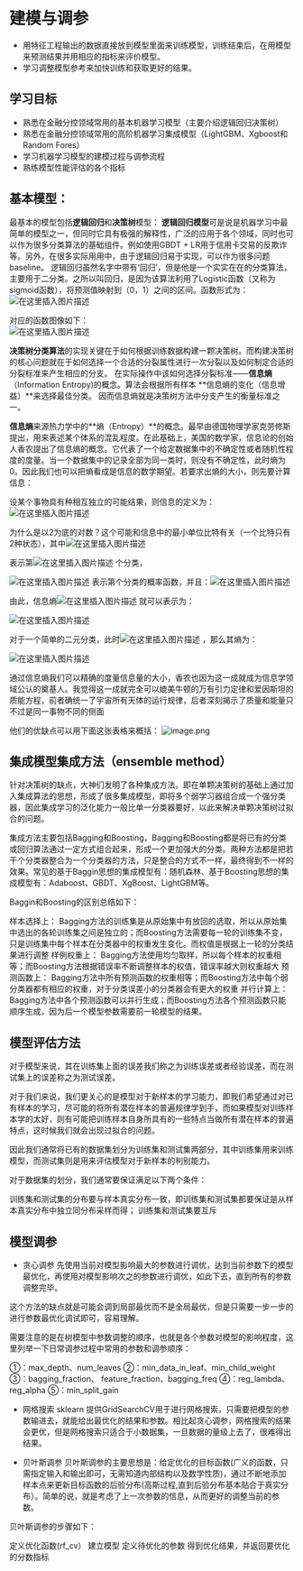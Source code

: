
# 建模与调参

 - 用特征工程输出的数据直接放到模型里面来训练模型，训练结束后，在用模型来预测结果并用相应的指标来评价模型。
 - 学习调整模型参考来加快训练和获取更好的结果。

## 学习目标

 - 熟悉在金融分控领域常用的基本机器学习模型（主要介绍逻辑回归决策树）
 - 熟悉在金融分控领域常用的高阶机器学习集成模型（LightGBM、Xgboost和Random Fores）
 - 学习机器学习模型的建模过程与调参流程
 - 熟练模型性能评估的各个指标

## 基本模型：
最基本的模型包括**逻辑回归**和**决策树**模型：
**逻辑回归模型**可是说是机器学习中最简单的模型之一，但同时它具有极强的解释性，广泛的应用于各个领域，同时也可以作为很多分类算法的基础组件。例如使用GBDT + LR用于信用卡交易的反欺诈等。另外，在很多实际用用中，由于逻辑回归易于实现，可以作为很多问题baseline。
逻辑回归虽然名字中带有‘回归’，但是他是一个实实在在的分类算法，主要用于二分类。之所以叫回归，是因为该算法利用了Logistic函数（又称为sigmoid函数），将预测值映射到（0，1）之间的区间。函数形式为：</Br>
![在这里插入图片描述](https://img-blog.csdnimg.cn/20201019215553239.png#pic_center)

对应的函数图像如下：</Br>
![在这里插入图片描述](https://img-blog.csdnimg.cn/20201019215603758.png?x-oss-process=image/watermark,type_ZmFuZ3poZW5naGVpdGk,shadow_10,text_aHR0cHM6Ly9ibG9nLmNzZG4ubmV0L2FkZ2hqZ2Y=,size_16,color_FFFFFF,t_70#pic_center)

**决策树分类算法**的实现关键在于如何根据训练数据构建一颗决策树。而构建决策树的核心问题就在于如何选择一个合适的分裂属性进行一次分裂以及如何制定合适的分裂标准来产生相应的分支。
在实际操作中该如何选择分裂标准——**信息熵**（Information Entropy)的概念。算法会根据所有样本 **信息熵的变化（信息增益）**来选择最佳分类。 因而信息熵就是决策树方法中分支产生的衡量标准之一。

**信息熵**来源热力学中的**熵（Entropy）**的概念。最早由德国物理学家克劳修斯提出，用来表述某个体系的混乱程度。在此基础上，美国的数学家，信息论的创始人香农提出了信息熵的概念。它代表了一个给定数据集中的不确定性或者随机性程度的度量。当一个数据集中的记录全部为同一类时，则没有不确定性，此时熵为0。因此我们也可以把熵看成是信息的数学期望。若要求出熵的大小，则先要计算信息：

设某个事物具有种相互独立的可能结果，则信息的定义为：
![在这里插入图片描述](https://img-blog.csdnimg.cn/20201019220143140.png#pic_center)

为什么是以2为底的对数？这个可能和信息中的最小单位比特有关（一个比特只有2种状态），其中![在这里插入图片描述](https://img-blog.csdnimg.cn/20201019220328205.png#pic_center)

表示第![在这里插入图片描述](https://img-blog.csdnimg.cn/20201019220351983.png#pic_center)
个分类，

![在这里插入图片描述](https://img-blog.csdnimg.cn/20201019220402336.png#pic_center)
表示第个分类的概率函数，并且：![在这里插入图片描述](https://img-blog.csdnimg.cn/20201019220437267.png#pic_center)

由此，信息熵![在这里插入图片描述](https://img-blog.csdnimg.cn/20201019220459450.png#pic_center)
就可以表示为：

![在这里插入图片描述](https://img-blog.csdnimg.cn/20201019220529552.png#pic_center)

对于一个简单的二元分类，此时![在这里插入图片描述](https://img-blog.csdnimg.cn/20201019220617885.png#pic_center)
，那么其熵为：

![在这里插入图片描述](https://img-blog.csdnimg.cn/20201019220627180.png#pic_center)

通过信息熵我们可以精确的度量信息量的大小，香农也因为这一成就成为信息学领域公认的奠基人。我觉得这一成就完全可以媲美牛顿的万有引力定律和爱因斯坦的质能方程，前者确统一了宇宙所有天体的运行规律，后者深刻揭示了质量和能量只不过是同一事物不同的侧面




他们的优缺点可以用下面这张表格来概括：
![image.png](https://img-blog.csdnimg.cn/20201019214607471.png?x-oss-process=image/watermark,type_ZmFuZ3poZW5naGVpdGk,shadow_10,text_aHR0cHM6Ly9ibG9nLmNzZG4ubmV0L2FkZ2hqZ2Y=,size_16,color_FFFFFF,t_70#pic_center)

## 集成模型集成方法（ensemble method）
针对决策树的缺点，大神们发明了各种集成方法。即在单颗决策树的基础上通过加入集成算法的思想，形成了很多集成模型，即将多个弱学习器组合成一个强分类器，因此集成学习的泛化能力一般比单一分类器要好，以此来解决单颗决策树过拟合的问题。

集成方法主要包括Bagging和Boosting，Bagging和Boosting都是将已有的分类或回归算法通过一定方式组合起来，形成一个更加强大的分类。两种方法都是把若干个分类器整合为一个分类器的方法，只是整合的方式不一样，最终得到不一样的效果。常见的基于Baggin思想的集成模型有：随机森林、基于Boosting思想的集成模型有：Adaboost、GBDT、XgBoost、LightGBM等。

Baggin和Boosting的区别总结如下：

样本选择上： Bagging方法的训练集是从原始集中有放回的选取，所以从原始集中选出的各轮训练集之间是独立的；而Boosting方法需要每一轮的训练集不变，只是训练集中每个样本在分类器中的权重发生变化。而权值是根据上一轮的分类结果进行调整
样例权重上： Bagging方法使用均匀取样，所以每个样本的权重相等；而Boosting方法根据错误率不断调整样本的权值，错误率越大则权重越大
预测函数上： Bagging方法中所有预测函数的权重相等；而Boosting方法中每个弱分类器都有相应的权重，对于分类误差小的分类器会有更大的权重
并行计算上： Bagging方法中各个预测函数可以并行生成；而Boosting方法各个预测函数只能顺序生成，因为后一个模型参数需要前一轮模型的结果。

## 模型评估方法
对于模型来说，其在训练集上面的误差我们称之为训练误差或者经验误差，而在测试集上的误差称之为测试误差。

对于我们来说，我们更关心的是模型对于新样本的学习能力，即我们希望通过对已有样本的学习，尽可能的将所有潜在样本的普遍规律学到手，而如果模型对训练样本学的太好，则有可能把训练样本自身所具有的一些特点当做所有潜在样本的普遍特点，这时候我们就会出现过拟合的问题。

因此我们通常将已有的数据集划分为训练集和测试集两部分，其中训练集用来训练模型，而测试集则是用来评估模型对于新样本的判别能力。

对于数据集的划分，我们通常要保证满足以下两个条件：

训练集和测试集的分布要与样本真实分布一致，即训练集和测试集都要保证是从样本真实分布中独立同分布采样而得；
训练集和测试集要互斥

## 模型调参

 - 贪心调参
先使用当前对模型影响最大的参数进行调优，达到当前参数下的模型最优化，再使用对模型影响次之的参数进行调优，如此下去，直到所有的参数调整完毕。

这个方法的缺点就是可能会调到局部最优而不是全局最优，但是只需要一步一步的进行参数最优化调试即可，容易理解。

需要注意的是在树模型中参数调整的顺序，也就是各个参数对模型的影响程度，这里列举一下日常调参过程中常用的参数和调参顺序：

①：max_depth、num_leaves
②：min_data_in_leaf、min_child_weight
③：bagging_fraction、 feature_fraction、bagging_freq
④：reg_lambda、reg_alpha
⑤：min_split_gain

 - 网格搜索
sklearn 提供GridSearchCV用于进行网格搜索，只需要把模型的参数输进去，就能给出最优化的结果和参数。相比起贪心调参，网格搜索的结果会更优，但是网格搜索只适合于小数据集，一旦数据的量级上去了，很难得出结果。

 - 贝叶斯调参
贝叶斯调参的主要思想是：给定优化的目标函数(广义的函数，只需指定输入和输出即可，无需知道内部结构以及数学性质)，通过不断地添加样本点来更新目标函数的后验分布(高斯过程,直到后验分布基本贴合于真实分布）。简单的说，就是考虑了上一次参数的信息，从而更好的调整当前的参数。

贝叶斯调参的步骤如下：

定义优化函数(rf_cv）
建立模型
定义待优化的参数
得到优化结果，并返回要优化的分数指标


